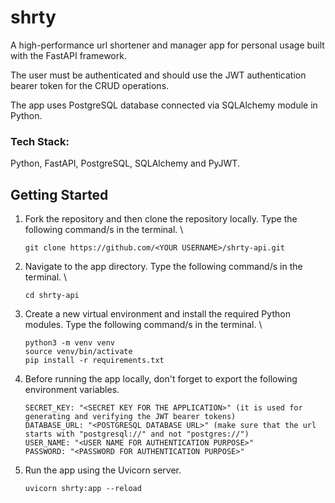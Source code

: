 # shrty
A high-performance url shortener and manager app for personal usage built with the FastAPI framework. 

The user must be authenticated and should use the JWT authentication bearer token for the CRUD operations. 

The app uses PostgreSQL database connected via SQLAlchemy module in Python. 


### Tech Stack:
Python, FastAPI, PostgreSQL, SQLAlchemy and PyJWT.


## Getting Started

1. Fork the repository and then clone the repository locally. Type the following command/s in the terminal. \
    ```
    git clone https://github.com/<YOUR USERNAME>/shrty-api.git
    ```

2. Navigate to the app directory. Type the following command/s in the terminal. \
    ```
    cd shrty-api
    ```

3. Create a new virtual environment and install the required Python modules. Type the following command/s in the terminal. \
    ```
    python3 -m venv venv
    source venv/bin/activate
    pip install -r requirements.txt
    ```
    
4. Before running the app locally, don't forget to export the following environment variables.
    ``` 
    SECRET_KEY: "<SECRET KEY FOR THE APPLICATION>" (it is used for generating and verifying the JWT bearer tokens)
    DATABASE_URL: "<POSTGRESQL DATABASE URL>" (make sure that the url starts with "postgresql://" and not "postgres://")
    USER_NAME: "<USER NAME FOR AUTHENTICATION PURPOSE>"
    PASSWORD: "<PASSWORD FOR AUTHENTICATION PURPOSE>"
    ```
    
5. Run the app using the Uvicorn server.
    ```
    uvicorn shrty:app --reload
    ```
